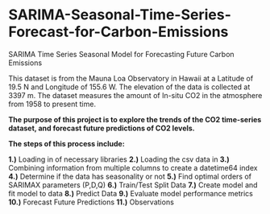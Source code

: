 # SARIMA-Seasonal-Time-Series-Forecast-for-Carbon-Emissions
SARIMA Time Series Seasonal Model for Forecasting Future Carbon Emissions

This dataset is from the Mauna Loa Observatory in Hawaii at a Latitude of 19.5 N and Longitude of 155.6 W. The elevation of the data is collected at 3397 m. The dataset measures the amount of In-situ CO2 in the atmosphere from 1958 to present time.

**The purpose of this project is to explore the trends of the CO2 time-series dataset, and forecast future predictions of CO2 levels.**

**The steps of this process include:**

**1.)** Loading in of necessary libraries
**2.)** Loading the csv data in
**3.)** Combining information from multiple columns to create a datetime64 index
**4.)** Determine if the data has seasonality or not
**5.)** Find optimal orders of SARIMAX parameters (P,D,Q)
**6.)** Train/Test Split Data
**7.)** Create model and fit model to data
**8.)** Predict Data
**9.)** Evaluate model performance metrics
**10.)** Forecast Future Predictions
**11.)** Observations
